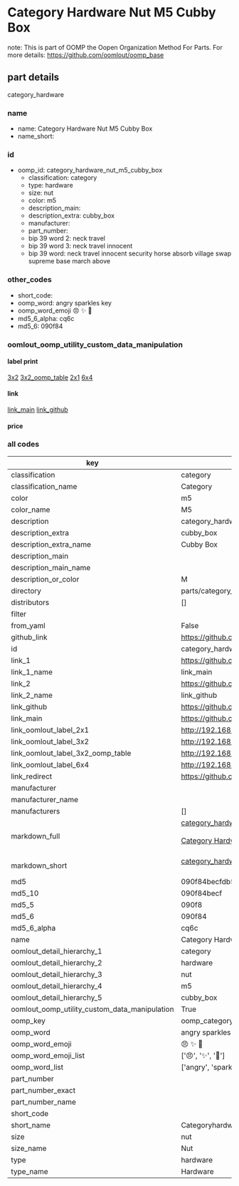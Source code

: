 # Category Hardware Nut M5 Cubby Box  

note: This is part of OOMP the Oopen Organization Method For Parts. For more details: https://github.com/oomlout/oomp_base

##  part details
  



category_hardware



### name
* name: Category Hardware Nut M5 Cubby Box
* name_short: 
### id
* oomp_id: category_hardware_nut_m5_cubby_box
  * classification: category
  * type: hardware
  * size: nut
  * color: m5
  * description_main: 
  * description_extra: cubby_box
  * manufacturer: 
  * part_number: 
  * bip 39 word 2: neck travel
  * bip 39 word 3: neck travel innocent
  * bip 39 word: neck travel innocent security horse absorb village swap supreme base march above

### other_codes
* short_code: 
* oomp_word: angry sparkles key
* oomp_word_emoji :angry: :sparkles: :key:
* md5_6_alpha: cq6c
* md5_6: 090f84






### oomlout_oomp_utility_custom_data_manipulation
#### label print
[3x2](http://192.168.1.245:1112/?label=oomp%20cq6c)
[3x2_oomp_table](http://192.168.1.108:1112/?label=oomp%20cq6c)
[2x1](http://192.168.1.242:1112/?label=oomp%20cq6c)
[6x4](http://192.168.1.55:1112/?label=oomp%20cq6c)    

#### link

[link_main](https://github.com/oomlout/oomlout_oomp_version_1_messy/tree/main/parts/category_hardware_nut_m5_cubby_box) [link_github](https://github.com/oomlout/oomlout_oomp_version_1_messy/tree/main/parts/category_hardware_nut_m5_cubby_box)                             

#### price







### all codes 
| key | value |  
| --- | --- |  
| classification | category |  
| classification_name | Category |  
| color | m5 |  
| color_name | M5 |  
| description | category_hardware |  
| description_extra | cubby_box |  
| description_extra_name | Cubby Box |  
| description_main |  |  
| description_main_name |  |  
| description_or_color | M  |  
| directory | parts/category_hardware_nut_m5_cubby_box |  
| distributors | [] |  
| filter |  |  
| from_yaml | False |  
| github_link | https://github.com/oomlout/oomlout_oomp_part_src/tree/main/parts/category_hardware_nut_m5_cubby_box |  
| id | category_hardware_nut_m5_cubby_box |  
| link_1 | https://github.com/oomlout/oomlout_oomp_version_1_messy/tree/main/parts/category_hardware_nut_m5_cubby_box |  
| link_1_name | link_main |  
| link_2 | https://github.com/oomlout/oomlout_oomp_version_1_messy/tree/main/parts/category_hardware_nut_m5_cubby_box |  
| link_2_name | link_github |  
| link_github | https://github.com/oomlout/oomlout_oomp_version_1_messy/tree/main/parts/category_hardware_nut_m5_cubby_box |  
| link_main | https://github.com/oomlout/oomlout_oomp_version_1_messy/tree/main/parts/category_hardware_nut_m5_cubby_box |  
| link_oomlout_label_2x1 | http://192.168.1.242:1112/?label=oomp%20cq6c |  
| link_oomlout_label_3x2 | http://192.168.1.245:1112/?label=oomp%20cq6c |  
| link_oomlout_label_3x2_oomp_table | http://192.168.1.108:1112/?label=oomp%20cq6c |  
| link_oomlout_label_6x4 | http://192.168.1.55:1112/?label=oomp%20cq6c |  
| link_redirect | https://github.com/oomlout/oomlout_oomp_version_1_messy/tree/main/parts/category_hardware_nut_m5_cubby_box |  
| manufacturer |  |  
| manufacturer_name |  |  
| manufacturers | [] |  
| markdown_full | [category_hardware_nut_m5_cubby_box](none)<br>[](none)<br>[Category Hardware Nut M5 Cubby Box](none)<br><br> |  
| markdown_short | [category_hardware_nut_m5_cubby_box](none)<br><br> |  
| md5 | 090f84becfdb5e800336ec2ce939e49d |  
| md5_10 | 090f84becf |  
| md5_5 | 090f8 |  
| md5_6 | 090f84 |  
| md5_6_alpha | cq6c |  
| name | Category Hardware Nut M5 Cubby Box |  
| oomlout_detail_hierarchy_1 | category |  
| oomlout_detail_hierarchy_2 | hardware |  
| oomlout_detail_hierarchy_3 | nut |  
| oomlout_detail_hierarchy_4 | m5 |  
| oomlout_detail_hierarchy_5 | cubby_box |  
| oomlout_oomp_utility_custom_data_manipulation | True |  
| oomp_key | oomp_category_hardware_nut_m5_cubby_box |  
| oomp_word | angry sparkles key |  
| oomp_word_emoji | :angry: :sparkles: :key: |  
| oomp_word_emoji_list | [':angry:', ':sparkles:', ':key:'] |  
| oomp_word_list | ['angry', 'sparkles', 'key'] |  
| part_number |  |  
| part_number_exact |  |  
| part_number_name |  |  
| short_code |  |  
| short_name | Categoryhardware |  
| size | nut |  
| size_name | Nut |  
| type | hardware |  
| type_name | Hardware |  
